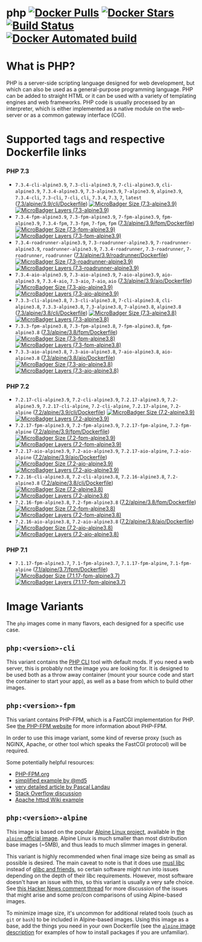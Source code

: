 # php [![Docker Pulls](https://img.shields.io/docker/pulls/dockage/php.svg)](https://hub.docker.com/r/dockage/php/) [![Docker Stars](https://img.shields.io/docker/stars/dockage/php.svg?style=flat)](https://hub.docker.com/r/dockage/php/) [![Build Status](https://cloud.drone.io/api/badges/dockage/php/status.svg)](https://cloud.drone.io/dockage/php) [![Docker Automated build](https://img.shields.io/docker/automated/dockage/php.svg)](https://hub.docker.com/r/dockage/php/)

# What is PHP?
PHP is a server-side scripting language designed for web development, but which can also be used as a general-purpose programming language. PHP can be added to straight HTML or it can be used with a variety of templating engines and web frameworks. PHP code is usually processed by an interpreter, which is either implemented as a native module on the web-server or as a common gateway interface (CGI).

# Supported tags and respective Dockerfile links

### PHP 7.3
- `7.3.4-cli-alpine3.9`, `7.3-cli-alpine3.9`, `7-cli-alpine3.9`, `cli-alpine3.9`, `7.3.4-alpine3.9`, `7.3-alpine3.9`, `7-alpine3.9`, `alpine3.9`, `7.3.4-cli`, `7.3-cli`, `7-cli`, `cli`, `7.3.4`, `7.3`, `7`, `latest` ([7.3/alpine/3.9/cli/Dockerfile](https://github.com/dockage/php/blob/master/7.3/alpine/3.9/cli/Dockerfile)) [![MicroBadger Size (7.3-alpine3.9)](https://img.shields.io/microbadger/image-size/dockage/php/7.3-alpine3.9.svg)](https://microbadger.com/images/dockage/php:7.3-alpine3.9) [![MicroBadger Layers (7.3-alpine3.9)](https://img.shields.io/microbadger/layers/dockage/php/7.3-alpine3.9.svg)](https://microbadger.com/images/dockage/php:7.3-alpine3.9)
- `7.3.4-fpm-alpine3.9`, `7.3-fpm-alpine3.9`, `7-fpm-alpine3.9`, `fpm-alpine3.9`, `7.3.4-fpm`, `7.3-fpm`, `7-fpm`, `fpm` ([7.3/alpine/3.9/fpm/Dockerfile](https://github.com/dockage/php/blob/master/7.3/alpine/3.9/fpm/Dockerfile)) [![MicroBadger Size (7.3-fpm-alpine3.9)](https://img.shields.io/microbadger/image-size/dockage/php/7.3-fpm-alpine3.9.svg)](https://microbadger.com/images/dockage/php:7.3-fpm-alpine3.9) [![MicroBadger Layers (7.3-fpm-alpine3.9)](https://img.shields.io/microbadger/layers/dockage/php/7.3-fpm-alpine3.9.svg)](https://microbadger.com/images/dockage/php:7.3-fpm-alpine3.9)
- `7.3.4-roadrunner-alpine3.9`, `7.3-roadrunner-alpine3.9`, `7-roadrunner-alpine3.9`, `roadrunner-alpine3.9`, `7.3.4-roadrunner`, `7.3-roadrunner`, `7-roadrunner`, `roadrunner` ([7.3/alpine/3.9/roadrunner/Dockerfile](https://github.com/dockage/php/blob/master/7.3/alpine/3.9/roadrunner/Dockerfile)) [![MicroBadger Size (7.3-roadrunner-alpine3.9)](https://img.shields.io/microbadger/image-size/dockage/php/7.3-roadrunner-alpine3.9.svg)](https://microbadger.com/images/dockage/php:7.3-roadrunner-alpine3.9) [![MicroBadger Layers (7.3-roadrunner-alpine3.9)](https://img.shields.io/microbadger/layers/dockage/php/7.3-roadrunner-alpine3.9.svg)](https://microbadger.com/images/dockage/php:7.3-roadrunner-alpine3.9)
- `7.3.4-aio-alpine3.9`, `7.3-aio-alpine3.9`, `7-aio-alpine3.9`, `aio-alpine3.9`, `7.3.4-aio`, `7.3-aio`, `7-aio`, `aio` ([7.3/alpine/3.9/aio/Dockerfile](https://github.com/dockage/php/blob/master/7.3/alpine/3.9/aio/Dockerfile)) [![MicroBadger Size (7.3-aio-alpine3.9)](https://img.shields.io/microbadger/image-size/dockage/php/7.3-aio-alpine3.9.svg)](https://microbadger.com/images/dockage/php:7.3-aio-alpine3.9) [![MicroBadger Layers (7.3-aio-alpine3.9)](https://img.shields.io/microbadger/layers/dockage/php/7.3-aio-alpine3.9.svg)](https://microbadger.com/images/dockage/php:7.3-aio-alpine3.9)
- `7.3.3-cli-alpine3.8`, `7.3-cli-alpine3.8`, `7-cli-alpine3.8`, `cli-alpine3.8`, `7.3.3-alpine3.8`, `7.3-alpine3.8`, `7-alpine3.8`, `alpine3.8` ([7.3/alpine/3.8/cli/Dockerfile](https://github.com/dockage/php/blob/master/7.3/alpine/3.8/cli/Dockerfile)) [![MicroBadger Size (7.3-alpine3.8)](https://img.shields.io/microbadger/image-size/dockage/php/7.3-alpine3.8.svg)](https://microbadger.com/images/dockage/php:7.3-alpine3.8) [![MicroBadger Layers (7.3-alpine3.8)](https://img.shields.io/microbadger/layers/dockage/php/7.3-alpine3.8.svg)](https://microbadger.com/images/dockage/php:7.3-alpine3.8)
- `7.3.3-fpm-alpine3.8`, `7.3-fpm-alpine3.8`, `7-fpm-alpine3.8`, `fpm-alpine3.8` ([7.3/alpine/3.8/fpm/Dockerfile](https://github.com/dockage/php/blob/master/7.3/alpine/3.8/fpm/Dockerfile)) [![MicroBadger Size (7.3-fpm-alpine3.8)](https://img.shields.io/microbadger/image-size/dockage/php/7.3-fpm-alpine3.8.svg)](https://microbadger.com/images/dockage/php:7.3-fpm-alpine3.8) [![MicroBadger Layers (7.3-fpm-alpine3.8)](https://img.shields.io/microbadger/layers/dockage/php/7.3-fpm-alpine3.8.svg)](https://microbadger.com/images/dockage/php:7.3-fpm-alpine3.8)
- `7.3.3-aio-alpine3.8`, `7.3-aio-alpine3.8`, `7-aio-alpine3.8`, `aio-alpine3.8` ([7.3/alpine/3.8/aio/Dockerfile](https://github.com/dockage/php/blob/master/7.3/alpine/3.8/aio/Dockerfile)) [![MicroBadger Size (7.3-aio-alpine3.8)](https://img.shields.io/microbadger/image-size/dockage/php/7.3-aio-alpine3.8.svg)](https://microbadger.com/images/dockage/php:7.3-aio-alpine3.8) [![MicroBadger Layers (7.3-aio-alpine3.8)](https://img.shields.io/microbadger/layers/dockage/php/7.3-aio-alpine3.8.svg)](https://microbadger.com/images/dockage/php:7.3-aio-alpine3.8)

### PHP 7.2
- `7.2.17-cli-alpine3.9`, `7.2-cli-alpine3.9`, `7.2.17-alpine3.9`, `7.2-alpine3.9`, `7.2.17-cli-alpine`, `7.2-cli-alpine`, `7.2.17-alpine`, `7.2-alpine` ([7.2/alpine/3.9/cli/Dockerfile](https://github.com/dockage/php/blob/master/7.2/alpine/3.9/cli/Dockerfile)) [![MicroBadger Size (7.2-alpine3.9)](https://img.shields.io/microbadger/image-size/dockage/php/7.2-alpine3.9.svg)](https://microbadger.com/images/dockage/php:7.2-alpine3.9) [![MicroBadger Layers (7.2-alpine3.9)](https://img.shields.io/microbadger/layers/dockage/php/7.2-alpine3.9.svg)](https://microbadger.com/images/dockage/php:7.2-alpine3.9)
- `7.2.17-fpm-alpine3.9`, `7.2-fpm-alpine3.9`, `7.2.17-fpm-alpine`, `7.2-fpm-alpine` ([7.2/alpine/3.9/fpm/Dockerfile](https://github.com/dockage/php/blob/master/7.2/alpine/3.9/fpm/Dockerfile)) [![MicroBadger Size (7.2-fpm-alpine3.9)](https://img.shields.io/microbadger/image-size/dockage/php/7.2-fpm-alpine3.9.svg)](https://microbadger.com/images/dockage/php:7.2-fpm-alpine3.9) [![MicroBadger Layers (7.2-fpm-alpine3.9)](https://img.shields.io/microbadger/layers/dockage/php/7.2-fpm-alpine3.9.svg)](https://microbadger.com/images/dockage/php:7.2-fpm-alpine3.9)
- `7.2.17-aio-alpine3.9`, `7.2-aio-alpine3.9`, `7.2.17-aio-alpine`, `7.2-aio-alpine` ([7.2/alpine/3.9/aio/Dockerfile](https://github.com/dockage/php/blob/master/7.2/alpine/3.9/aio/Dockerfile)) [![MicroBadger Size (7.2-aio-alpine3.9)](https://img.shields.io/microbadger/image-size/dockage/php/7.2-aio-alpine3.9.svg)](https://microbadger.com/images/dockage/php:7.2-aio-alpine3.9) [![MicroBadger Layers (7.2-aio-alpine3.9)](https://img.shields.io/microbadger/layers/dockage/php/7.2-aio-alpine3.9.svg)](https://microbadger.com/images/dockage/php:7.2-aio-alpine3.9)
- `7.2.16-cli-alpine3.8`, `7.2-cli-alpine3.8`, `7.2.16-alpine3.8`, `7.2-alpine3.8` ([7.2/alpine/3.8/cli/Dockerfile](https://github.com/dockage/php/blob/master/7.2/alpine/3.8/cli/Dockerfile)) [![MicroBadger Size (7.2-alpine3.8)](https://img.shields.io/microbadger/image-size/dockage/php/7.2-alpine3.8.svg)](https://microbadger.com/images/dockage/php:7.2-alpine3.8) [![MicroBadger Layers (7.2-alpine3.8)](https://img.shields.io/microbadger/layers/dockage/php/7.2-alpine3.8.svg)](https://microbadger.com/images/dockage/php:7.2-alpine3.8)
- `7.2.16-fpm-alpine3.8`, `7.2-fpm-alpine3.8` ([7.2/alpine/3.8/fpm/Dockerfile](https://github.com/dockage/php/blob/master/7.2/alpine/3.8/fpm/Dockerfile)) [![MicroBadger Size (7.2-fpm-alpine3.8)](https://img.shields.io/microbadger/image-size/dockage/php/7.2-fpm-alpine3.8.svg)](https://microbadger.com/images/dockage/php:7.2-fpm-alpine3.8) [![MicroBadger Layers (7.2-fpm-alpine3.8)](https://img.shields.io/microbadger/layers/dockage/php/7.2-fpm-alpine3.8.svg)](https://microbadger.com/images/dockage/php:7.2-fpm-alpine3.8)
- `7.2.16-aio-alpine3.8`, `7.2-aio-alpine3.8` ([7.2/alpine/3.8/aio/Dockerfile](https://github.com/dockage/php/blob/master/7.2/alpine/3.8/aio/Dockerfile)) [![MicroBadger Size (7.2-aio-alpine3.8)](https://img.shields.io/microbadger/image-size/dockage/php/7.2-aio-alpine3.8.svg)](https://microbadger.com/images/dockage/php:7.2-aio-alpine3.8) [![MicroBadger Layers (7.2-aio-alpine3.8)](https://img.shields.io/microbadger/layers/dockage/php/7.2-aio-alpine3.8.svg)](https://microbadger.com/images/dockage/php:7.2-aio-alpine3.8)

### PHP 7.1
- `7.1.17-fpm-alpine3.7`, `7.1-fpm-alpine3.7`, `7.1.17-fpm-alpine`, `7.1-fpm-alpine` ([7.1/alpine/3.7/fpm/Dockerfile](https://github.com/dockage/php/blob/master/7.1/alpine/3.7/fpm/Dockerfile)) [![MicroBadger Size (7.1.17-fpm-alpine3.7)](https://img.shields.io/microbadger/image-size/dockage/php/7.1.17-fpm-alpine3.7.svg)](https://microbadger.com/images/dockage/php:7.1.17-fpm-alpine3.7) [![MicroBadger Layers (7.1.17-fpm-alpine3.7)](https://img.shields.io/microbadger/layers/dockage/php/7.1.17-fpm-alpine3.7.svg)](https://microbadger.com/images/dockage/php:7.1.17-fpm-alpine3.7)

# Image Variants

The `php` images come in many flavors, each designed for a specific use case.

## `php:<version>-cli`

This variant contains the [PHP CLI](https://secure.php.net/manual/en/features.commandline.php) tool with default mods. If you need a web server, this is probably not the image you are looking for. It is designed to be used both as a throw away container (mount your source code and start the container to start your app), as well as a base from which to build other images.

## `php:<version>-fpm`

This variant contains PHP-FPM, which is a FastCGI implementation for PHP. See [the PHP-FPM website](https://php-fpm.org/) for more information about PHP-FPM.

In order to use this image variant, some kind of reverse proxy (such as NGINX, Apache, or other tool which speaks the FastCGI protocol) will be required.

Some potentially helpful resources:

-	[PHP-FPM.org](https://php-fpm.org/)
-	[simplified example by @md5](https://gist.github.com/md5/d9206eacb5a0ff5d6be0)
-	[very detailed article by Pascal Landau](https://www.pascallandau.com/blog/php-php-fpm-and-nginx-on-docker-in-windows-10/)
-	[Stack Overflow discussion](https://stackoverflow.com/q/29905953/433558)
-	[Apache httpd Wiki example](https://wiki.apache.org/httpd/PHPFPMWordpress)

## `php:<version>-alpine`

This image is based on the popular [Alpine Linux project](http://alpinelinux.org), available in [the `alpine` official image](https://hub.docker.com/_/alpine). Alpine Linux is much smaller than most distribution base images (~5MB), and thus leads to much slimmer images in general.

This variant is highly recommended when final image size being as small as possible is desired. The main caveat to note is that it does use [musl libc](http://www.musl-libc.org) instead of [glibc and friends](http://www.etalabs.net/compare_libcs.html), so certain software might run into issues depending on the depth of their libc requirements. However, most software doesn't have an issue with this, so this variant is usually a very safe choice. See [this Hacker News comment thread](https://news.ycombinator.com/item?id=10782897) for more discussion of the issues that might arise and some pro/con comparisons of using Alpine-based images.

To minimize image size, it's uncommon for additional related tools (such as `git` or `bash`) to be included in Alpine-based images. Using this image as a base, add the things you need in your own Dockerfile (see the [`alpine` image description](https://hub.docker.com/_/alpine/) for examples of how to install packages if you are unfamiliar).

